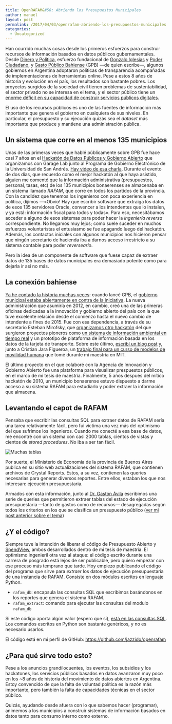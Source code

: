 ```yaml
---
title: OpenRAFAM&#58; Abriendo los Presupuestos Municipales
author: manuel
layout: post
permalink: /2017/04/03/openrafam-abriendo-los-presupuestos-municipales
categories:
  - Uncategorized
---
```


Han ocurrido muchas cosas desde los primeros esfuerzos para construir recursos de información basados en datos públicos gubernamentales. Desde [Dinero y Política](https://web-beta.archive.org/web/20091010004652/www.dineroypolitica.org), esfuerzo fundacional de [Gonzalo Iglesias](http://twitter.com/gonzaloiglesias) y [Poder Ciudadano](http://poderciudadano.org), y [Gasto Público Bahiense](http://blog.jazzido.com/2010/07/18/un-experimento-sobre-tecnologia-y-transparencia-gubernamental/) (GPB) —de quien escribe—, algunos gobiernos en Argentina adoptaron políticas de transparencia acompañadas de implementaciones de herramientas online. Pese a estos 8 años de historia y evolución en el país, los resultados son bastante pobres. Los proyectos surgidos de la sociedad civil tienen problemas de sustentabilidad, el sector privado no se interesa en el tema, y el sector público tiene un [enorme déficit en su capacidad de construir servicios públicos digitales](http://blog.jazzido.com/2016/04/10/digital-public-services-user-experience-matters).

El uso de los recursos públicos es uno de las fuentes de información más importante que genera el gobierno en cualquiera de sus niveles. En particular, el presupuesto y su ejecución quizás sea el *dataset* más importante que produce y mantiene una administración pública.

Un sistema que corre en al menos 135 municipios
-----------------------------------------------

Unas de las primeras veces que hablé públicamente sobre GPB fue hace casi 7 años en el [Hackatón de Datos Públicos y Gobierno Abierto](http://www.redusers.com/noticias/primer-%25E2%2580%259Chackathon%25E2%2580%259D-de-datos-publicos-y-gobierno-abierto-en-argentina/) que organizamos con Garage Lab junto al Programa de Gobierno Electrónico de la Universidad de San Andrés. [Hay video de esa charla](https://vimeo.com/15558781). Durante el evento de dos días, que recuerdo como el mejor hackatón al que haya asistido, alguien me comentó que la información administrativa (presupuestos, personal, tasas, etc) de los 135 municipios bonaerenses se almacenaba en un sistema llamado *RAFAM*, que corre en todos los partidos de la provincia. Con la candidez que tenemos los ingenieros con poca experiencia en política, dijimos —«Obvio! Hay que escribir software que extraiga los datos de esos 135 servidores Oracle, convencer a los intendentes que lo instalen, y ya está: información fiscal para todos y todas». Para eso, necesitábamos acceder a alguno de esos sistemas para poder hacer la *ingeniería reversa* correspondiente. No llegamos muy lejos; como suele suceder en muchos esfuerzos voluntaristas el entusiasmo se fue apagando luego del hackatón. Además, los contactos iniciales con algunos municipios nos hicieron pensar que ningún secretario de hacienda iba a darnos acceso irrestricto a su sistema contable para poder *reversearlo*.

Pero la idea de un componente de software que fuese capaz de extraer datos de 135 bases de datos municipales era demasiado potente como para dejarla ir así no más.

La conexión bahiense
--------------------

[Ya he contado la historia muchas veces](https://www.youtube.com/watch?v=bSBh6Cm2Hpg&app=desktop): cuando lancé GPB, el [gobierno municipal estaba abiertamente en contra de la iniciativa](http://youtube.com/watch?v=w75JkBS4tfE). La nueva administración que asumiría en 2012, en cambio, creó una de las primeras oficinas dedicadas a la innovación y gobierno abierto del país con la que tuve excelente relación desde el comienzo hasta el nuevo cambio de intendente a fines de 2015. Fue con esa dependencia, a través de su secretario Esteban Mirofsky, que [organizamos otro hackatón](http://www.bahiablanca.gov.ar/noticias/vernoticia.aspx?k=TE5oss/VcQY=) del que surgieron proyectos pioneros como [un sistema de información ambiental en tiempo real](http://www.quepasabahiablanca.gov.ar/) y un prototipo de plataforma de información basada en los datos de la tarjeta de transporte. Sobre este último, [escribí un blog post](http://blog.jazzido.com/2014/10/26/ipython-matplotlib-y-transporte-publico-en-bahia-blanca/) y, junto a Cristian Jara Figueroa, un [trabajo final para un curso de modelos de movilidad humana](http://blog.jazzido.com/wp-content/uploads/2017/07/tap-locations-hotspots.pdf) que tomé durante mi maestría en MIT.

El último proyecto en el que colaboré con la Agencia de Innovación y Gobierno Abierto fue una plataforma para visualizar prespuestos públicos, en el marco de mi tesis de maestría. Finalmente, 5 años después del mítico hackatón de 2010, un municipio bonaerense estuvo dispuesto a darme acceso a su sistema RAFAM para estudiarlo y poder extraer la información que almacena.

Levantando el capot de RAFAM
----------------------------

Pensaba que escribir las consultas SQL para extraer datos de RAFAM sería una tarea relativamente fácil, pero fui víctima una vez más del optimismo del que sufrimos los ingenieros. Cuando me conecté a esa base de datos, me encontré con un sistema con casi 2000 tablas, cientos de vistas y cientos de *stored procedures*. No iba a ser tan fácil.

![Muchas tablas](http://blog.jazzido.com/wp-content/uploads/2017/04/tablas_rafam.png)

Por suerte, el Ministerio de Economía de la provincia de Buenos Aires publica en su sitio web actualizaciones del sistema RAFAM, que contienen archivos de Crystal Reports. Estos, a su vez, contienen las queries necesarias para generar diversos reportes. Entre ellos, estaban los que nos interesan: ejecución presupuestaria.

Armados con esta información, junto al [Dr. Gastón Ávila](https://twitter.com/AvilaGas) escribimos una serie de queries que permitieron extraer tablas del estado de ejecución presupuestaria —tanto de gastos como de recursos— desagregadas según todos los criterios en los que se clasifica un presupuesto público ([ver mi post anterior sobre el tema](http://blog.jazzido.com/2016/10/12/datos-presupuestarios-argentina-sitio-del-ciudadano))

¿Y el código?
-------------

Siempre tuve la intención de liberar el código de Presupuesto Abierto y [SpendView](http://spendview.media.mit.edu), ambos desarrollados dentro de mi tesis de maestría. El optimismo ingenieril otra vez al ataque: el código escrito durante una carrera de posgrado está lejos de ser publicable, pero quiero empezar con ese proceso más temprano que tarde. Hoy empiezo publicando el código del programa que sirve para *extraer* los datos de ejecución presupuestaria de una instancia de RAFAM. Consiste en dos módulos escritos en lenguaje Python.

-   `rafam_db`: encapsula las consultas SQL que escribimos basándonos en los reportes que genera el sistema RAFAM.
-   `rafam_extract`: comando para ejecutar las consultas del modulo `rafam_db`

Si este código aporta algún valor (espero que sí), [está en las consultas SQL](https://github.com/jazzido/OpenRAFAM/tree/master/rafam_db/rafam_db/queries). Los comandos escritos en Python son bastante genéricos, y no es necesario usarlos.

El código está en mi perfil de GitHub: <https://github.com/jazzido/openrafam>

¿Para qué sirve todo esto?
--------------------------

Pese a los anuncios grandilocuentes, los eventos, los subsidios y los hackatones, los servicios públicos basados en datos avanzaron muy poco en los ~8 años de historia del movimiento de datos abiertos en Argentina. Estoy convencido de que la falta de voluntad política es la razón más importante, pero también la falta de capacidades técnicas en el sector público.

Quizás, ayudando desde afuera con lo que sabemos hacer (programar), animemos a los municipios a construir sistemas de información basados en datos tanto para consumo interno como externo.



